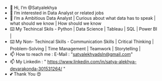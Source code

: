 - 👋 Hi, I’m @Satyalekhya
- 👀 I’m interested in Data Analyst or related jobs 
- 🌱 I’m a Ambitious Data Analyst | Curious about what data has to speak  | what should we know | How should we know 
- ⌨️ My Techincal Skils -  Python | Data Science | Tableau | SQL | Power BI | 
- ⌨️ My Non- Techincal Skills - Communication Skills | Critical Thinking | Problem-Solving | Time Management | Teamwork | Storytelling |
- 📫 How to reach me : E-Mail : "satyalekhyadsln@gmail.com"
- 📫 My Linkedin :    " https://www.linkedin.com/in/satya-alekhya-devarakonda-301531264/ "              
- 💕 Thank You 😍
<!---
Satyalekhya/Satyalekhya is a ✨ special ✨ repository because its `README.md` (this file) appears on your GitHub profile.
You can click the Preview link to take a look at your changes.
--->

